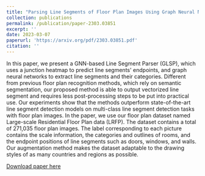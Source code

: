 ```yaml
---
title: "Parsing Line Segments of Floor Plan Images Using Graph Neural Networks"
collection: publications
permalink: /publication/paper-2303.03851
excerpt: ''
date: 2023-03-07
paperurl: 'https://arxiv.org/pdf/2303.03851.pdf'
citation: ''
---
```

In this paper, we present a GNN-based Line Segment Parser (GLSP), which uses a junction heatmap to predict line segments' endpoints, and graph neural networks to extract line segments and their categories. Different from previous floor plan recognition methods, which rely on semantic segmentation, our proposed method is able to output vectorized line segment and requires less post-processing steps to be put into practical use. Our experiments show that the methods outperform state-of-the-art line segment detection models on multi-class line segment detection tasks with floor plan images. In the paper, we use our floor plan dataset named Large-scale Residential Floor Plan data (LRFP). The dataset contains a total of 271,035 floor plan images. The label corresponding to each picture contains the scale information, the categories and outlines of rooms, and the endpoint positions of line segments such as doors, windows, and walls. Our augmentation method makes the dataset adaptable to the drawing styles of as many countries and regions as possible.

[Download paper here](https://arxiv.org/pdf/2303.03851.pdf)

